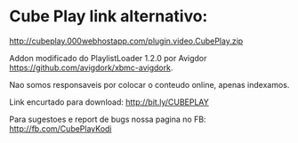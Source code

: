 # Cube Play link alternativo:
http://cubeplay.000webhostapp.com/plugin.video.CubePlay.zip

Addon modificado do PlaylistLoader 1.2.0 por Avigdor https://github.com/avigdork/xbmc-avigdork.

Nao somos responsaveis por colocar o conteudo online, apenas indexamos.

Link encurtado para download: http://bit.ly/CUBEPLAY

Para sugestoes e report de bugs nossa pagina no FB: http://fb.com/CubePlayKodi
